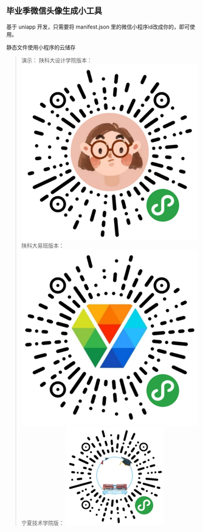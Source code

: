 ## 毕业季微信头像生成小工具

基于 uniapp 开发，只需要将 manifest.json 里的微信小程序id改成你的，即可使用。

静态文件使用小程序的云储存

> 演示：
> 陕科大设计学院版本：
> ![设计学院版](./qrcode/sust_sy.jpg)
> 陕科大易班版本：
> ![易班版](./qrcode/sust_yiban.jpg)
> 宁夏技术学院版：
> ![宁职版](./qrcode/ningzhi.jpg)
